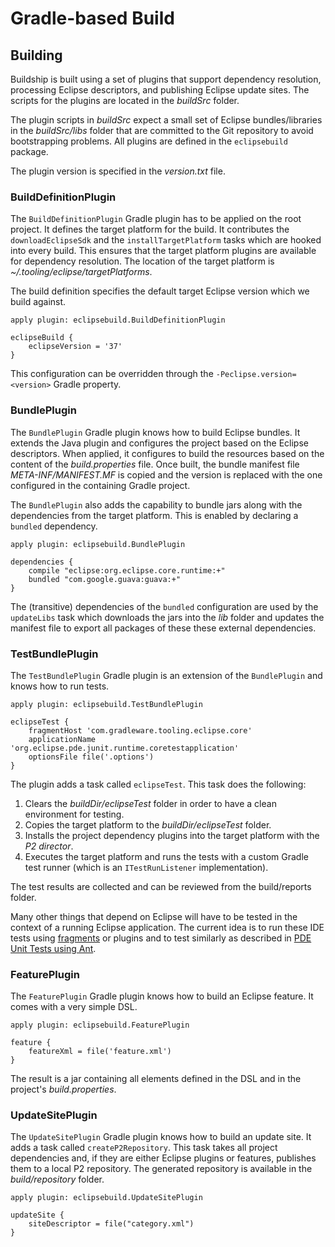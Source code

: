 # Gradle-based Build

## Building

Buildship is built using a set of plugins that support dependency resolution, processing Eclipse descriptors, and
publishing Eclipse update sites. The scripts for the plugins are located in the _buildSrc_ folder.

The plugin scripts in _buildSrc_ expect a small set of Eclipse bundles/libraries in the
_buildSrc/libs_ folder that are committed to the Git repository to avoid bootstrapping problems. All
plugins are defined in the `eclipsebuild` package.

The plugin version is specified in the _version.txt_ file.

### BuildDefinitionPlugin

The `BuildDefinitionPlugin` Gradle plugin has to be applied on the root project. It defines the target platform for the build. It
contributes the `downloadEclipseSdk` and the `installTargetPlatform` tasks which are hooked into every build. This
ensures that the target platform plugins are available for dependency resolution. The location of the target
platform is _~/.tooling/eclipse/targetPlatforms_.

The build definition specifies the default target Eclipse version which we build against.

    apply plugin: eclipsebuild.BuildDefinitionPlugin

    eclipseBuild {
        eclipseVersion = '37'
    }

This configuration can be overridden through the `-Peclipse.version=<version>` Gradle property.

### BundlePlugin

The `BundlePlugin` Gradle plugin knows how to build Eclipse bundles. It extends the Java plugin and configures the project based
on the Eclipse descriptors. When applied, it configures to build the resources based on the content of the _build.properties_
file. Once built, the bundle manifest file _META-INF/MANIFEST.MF_ is copied and the version is replaced with the one configured
in the containing Gradle project.

The `BundlePlugin` also adds the capability to bundle jars along with the dependencies from the target platform. This
is enabled by declaring a `bundled` dependency.

    apply plugin: eclipsebuild.BundlePlugin

    dependencies {
        compile "eclipse:org.eclipse.core.runtime:+"
        bundled "com.google.guava:guava:+"
    }

The (transitive) dependencies of the `bundled` configuration are used by the `updateLibs` task which downloads the jars into
the _lib_ folder and updates the manifest file to export all packages of these these external dependencies.

### TestBundlePlugin

The `TestBundlePlugin` Gradle plugin is an extension of the `BundlePlugin` and knows how to run tests.

    apply plugin: eclipsebuild.TestBundlePlugin

    eclipseTest {
        fragmentHost 'com.gradleware.tooling.eclipse.core'
        applicationName 'org.eclipse.pde.junit.runtime.coretestapplication'
        optionsFile file('.options')
    }

The plugin adds a task called `eclipseTest`. This task does the following:

1. Clears the _buildDir/eclipseTest_ folder in order to have a clean environment for testing.
2. Copies the target platform to the _buildDir/eclipseTest_ folder.
3. Installs the project dependency plugins into the target platform with the _P2 director_.
4. Executes the target platform and runs the tests with a custom Gradle test runner (which is an `ITestRunListener` implementation).

The test results are collected and can be reviewed from the build/reports folder.

Many other things that depend on Eclipse will have to be tested in the context of a running Eclipse application. The current idea is
to run these IDE tests using [fragments](http://wiki.eclipse.org/FAQ_What_is_a_plug-in_fragment%3F) or plugins and to test similarly
as described in [PDE Unit Tests using Ant](http://www.eclipse.org/articles/article.php?file=Article-PDEJUnitAntAutomation/index.html).

### FeaturePlugin

The `FeaturePlugin` Gradle plugin knows how to build an Eclipse feature. It comes with a very simple DSL.

    apply plugin: eclipsebuild.FeaturePlugin

    feature {
        featureXml = file('feature.xml')
    }

The result is a jar containing all elements defined in the DSL and in the project's _build.properties_.

### UpdateSitePlugin

The `UpdateSitePlugin` Gradle plugin knows how to build an update site. It adds a task called `createP2Repository`. This task
takes all project dependencies and, if they are either Eclipse plugins or features, publishes them to a local P2 repository. The
generated repository is available in the _build/repository_ folder.

    apply plugin: eclipsebuild.UpdateSitePlugin

    updateSite {
        siteDescriptor = file("category.xml")
    }
